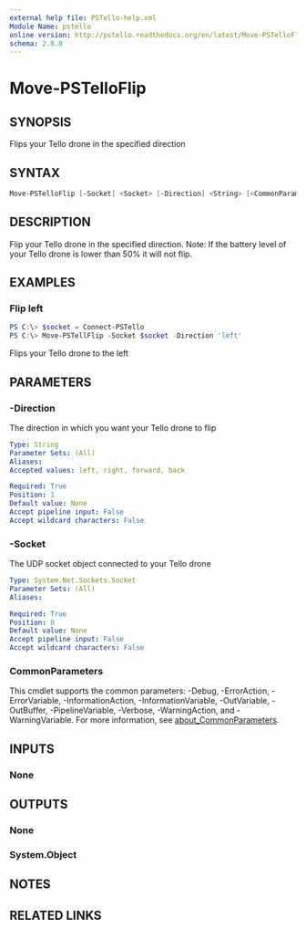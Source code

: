 ```yaml
---
external help file: PSTello-help.xml
Module Name: pstello
online version: http://pstello.readthedocs.org/en/latest/Move-PSTelloFlip
schema: 2.0.0
---
```


# Move-PSTelloFlip

## SYNOPSIS

Flips your Tello drone in the specified direction

## SYNTAX

```powershell
Move-PSTelloFlip [-Socket] <Socket> [-Direction] <String> [<CommonParameters>]
```

## DESCRIPTION

Flip your Tello drone in the specified direction.
Note: If the battery level of your Tello drone is lower than 50% it will not flip.

## EXAMPLES

### Flip left

```powershell
PS C:\> $socket = Connect-PSTello
PS C:\> Move-PSTellFlip -Socket $socket -Direction 'left'
```

Flips your Tello drone to the left

## PARAMETERS

### -Direction

The direction in which you want your Tello drone to flip

```yaml
Type: String
Parameter Sets: (All)
Aliases:
Accepted values: left, right, forward, back

Required: True
Position: 1
Default value: None
Accept pipeline input: False
Accept wildcard characters: False
```

### -Socket
The UDP socket object connected to your Tello drone

```yaml
Type: System.Net.Sockets.Socket
Parameter Sets: (All)
Aliases:

Required: True
Position: 0
Default value: None
Accept pipeline input: False
Accept wildcard characters: False
```

### CommonParameters

This cmdlet supports the common parameters: -Debug, -ErrorAction, -ErrorVariable, -InformationAction, -InformationVariable, -OutVariable, -OutBuffer, -PipelineVariable, -Verbose, -WarningAction, and -WarningVariable. For more information, see [about_CommonParameters](http://go.microsoft.com/fwlink/?LinkID=113216).

## INPUTS

### None

## OUTPUTS

### None

### System.Object

## NOTES

## RELATED LINKS
